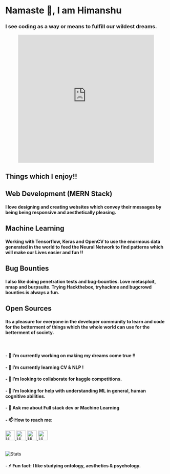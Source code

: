 # Namaste 🙏, I am Himanshu
### I see coding as a way or means to fulfill our wildest dreams.
<figure>
<iframe src="https://www.kaggle.com/embed/himanshunitrr/simpleneuralnetworkfromscratch?cellId=1&kernelSessionId=64935351" height="400" style="margin: 0 auto; width: 100%; max-width: 950px;" frameborder="0" scrolling="auto" title="SimpleNeuralNetworkFromScratch"></iframe>
</figure>

## Things which I enjoy!!
## Web Development (MERN Stack)
#### I love designing and creating websites which convey their messages by being being responsive and aesthetically pleasing.

## Machine Learning
#### Working with Tensorflow, Keras and OpenCV to use the enormous data generated in the world to feed the Neural Network to find patterns which will make our Lives easier and fun !!

## Bug Bounties
#### I also like doing penetration tests and bug-bounties. Love metasploit, nmap and burpsuite. Trying Hackthebox, tryhackme and bugcrowd bounties is always a fun.


## Open Sources
#### Its a pleasure for everyone in the developer community to learn and code for the betterment of things which the whole world can use for the betterment of society.
<br/>  

#### - 🔭 I’m currently working on making my dreams come true !!
#### - 🌱 I’m currently learning CV & NLP !
#### - 👯 I’m looking to collaborate for kaggle competitions.
#### - 🤔 I’m looking for help with understanding ML in general, human cognitive abilities.
#### - 💬 Ask me about Full stack dev or Machine Learning 
#### - 📫 How to reach me:

<a href="https://kaggle.com/himanshunitrr">
  <img alt="Himanshu's Kaggle" width="30px" src="https://cdn.jsdelivr.net/npm/simple-icons@v3/icons/kaggle.svg"/>
</a>
<a href="https://twitter.com/Himanshu_nitrr">
  <img alt="Himanshu's Twitter" width="30px" src="https://cdn.jsdelivr.net/npm/simple-icons@v3/icons/twitter.svg"/>
</a>
<a href="https://www.linkedin.com/in/himanshu-m-432608b7/">
  <img alt="Himanshu's Linkdein" width="30px" src="https://cdn.jsdelivr.net/npm/simple-icons@v3/icons/linkedin.svg" />
</a>
<a href="https://github.com/Himanshunitrr">
  <img alt="Himanshu's Github" width="30px" src="https://cdn.jsdelivr.net/npm/simple-icons@v3/icons/github.svg" />
</a>


<br/>     
<br/> 

![Stats](https://github-readme-stats.vercel.app/api?username=Himanshunitrr&&show_icons=true&title_color=ffffff&icon_color=bb2acf&text_color=daf7dc&bg_color=151515)

#### - ⚡ Fun fact: I like studying ontology, aesthetics & psychology.
